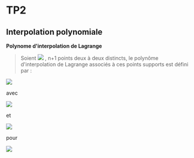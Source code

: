 # TP2 
## Interpolation polynomiale

[//]: # (how to add latex in markdown https://gist.github.com/a-rodin/fef3f543412d6e1ec5b6cf55bf197d7b)

**Polynome d'interpolation de Lagrange** 
> Soient <img src="https://render.githubusercontent.com/render/math?math=(x_0,y_0), \ldots,(x_k,y_k),\ldots ,(x_n,k_n)">  ,  n+1 points deux à deux distincts, le polynôme d'interpolation de Lagrange associés à ces points supports est défini par :
<img src="https://render.githubusercontent.com/render/math?math=\displaystyle P_n(x)=\sum_{k=0}^{n%2B1} y_kL_k(x)">

avec


<img src="https://render.githubusercontent.com/render/math?math=L_{0}(x)=\displaystyle\frac{(x-x_1)(x-x_2)\ldots(x-x_{n})}{(x_0-x_1)(x_0-x_2)\ldots(x_0-x_{n})}">

et 


<img src="https://render.githubusercontent.com/render/math?math=L_{k}(x)=\displaystyle\frac{(x-x_1)(x-x_2)\ldots(x-x_{k-1})(x-x_{k%2B1})\ldots(x-x_{n})}{(x_k-x_0)(x_k-x_1)\ldots(x_k-x_{k-1})(x_k-x_{k %2B 1})\ldots(x_k-x_{n})}">


 pour 
 
 <img src="https://render.githubusercontent.com/render/math?math=k\in \{1,\ldots,n\}">
